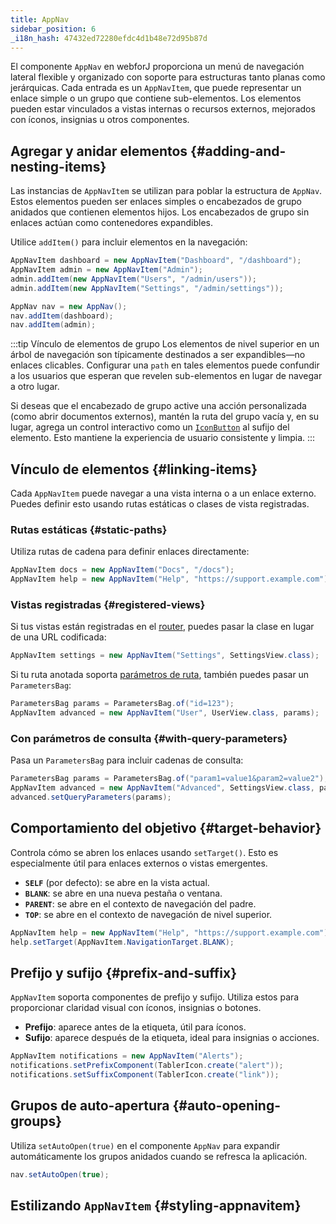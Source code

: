 ```yaml
---
title: AppNav
sidebar_position: 6
_i18n_hash: 47432ed72280efdc4d1b48e72d95b87d
---
```

<DocChip chip="shadow" />
<DocChip chip="name" label="dwc-app-nav" />
<DocChip chip="name" label="dwc-app-nav-item" />
<DocChip chip='since' label='24.12' />
<JavadocLink type="appnav" location="com/webforj/component/appnav/AppNav" top='true'/> 

El componente `AppNav` en webforJ proporciona un menú de navegación lateral flexible y organizado con soporte para estructuras tanto planas como jerárquicas. Cada entrada es un `AppNavItem`, que puede representar un enlace simple o un grupo que contiene sub-elementos. Los elementos pueden estar vinculados a vistas internas o recursos externos, mejorados con íconos, insignias u otros componentes.

## Agregar y anidar elementos {#adding-and-nesting-items}

Las instancias de `AppNavItem` se utilizan para poblar la estructura de `AppNav`. Estos elementos pueden ser enlaces simples o encabezados de grupo anidados que contienen elementos hijos. Los encabezados de grupo sin enlaces actúan como contenedores expandibles.

Utilice `addItem()` para incluir elementos en la navegación:

```java
AppNavItem dashboard = new AppNavItem("Dashboard", "/dashboard");
AppNavItem admin = new AppNavItem("Admin");
admin.addItem(new AppNavItem("Users", "/admin/users"));
admin.addItem(new AppNavItem("Settings", "/admin/settings"));

AppNav nav = new AppNav();
nav.addItem(dashboard);
nav.addItem(admin);
```

:::tip Vínculo de elementos de grupo
Los elementos de nivel superior en un árbol de navegación son típicamente destinados a ser expandibles—no enlaces clicables. Configurar una `path` en tales elementos puede confundir a los usuarios que esperan que revelen sub-elementos en lugar de navegar a otro lugar.

Si deseas que el encabezado de grupo active una acción personalizada (como abrir documentos externos), mantén la ruta del grupo vacía y, en su lugar, agrega un control interactivo como un [`IconButton`](./icon#icon-buttons) al sufijo del elemento. Esto mantiene la experiencia de usuario consistente y limpia.
:::

<AppLayoutViewer 
path='/webforj/appnav/Social?'  
javaE='https://raw.githubusercontent.com/webforj/webforj-documentation/refs/heads/main/src/main/java/com/webforj/samples/views/appnav/AppNavView.java'
/>

## Vínculo de elementos {#linking-items}

Cada `AppNavItem` puede navegar a una vista interna o a un enlace externo. Puedes definir esto usando rutas estáticas o clases de vista registradas.

### Rutas estáticas {#static-paths}

Utiliza rutas de cadena para definir enlaces directamente:

```java
AppNavItem docs = new AppNavItem("Docs", "/docs");
AppNavItem help = new AppNavItem("Help", "https://support.example.com");
```

### Vistas registradas {#registered-views}

Si tus vistas están registradas en el [router](../routing/overview), puedes pasar la clase en lugar de una URL codificada:

```java
AppNavItem settings = new AppNavItem("Settings", SettingsView.class);
```

Si tu ruta anotada soporta [parámetros de ruta](../routing/route-patterns#named-parameters), también puedes pasar un `ParametersBag`:

```java
ParametersBag params = ParametersBag.of("id=123");
AppNavItem advanced = new AppNavItem("User", UserView.class, params);
```

### Con parámetros de consulta {#with-query-parameters}

Pasa un `ParametersBag` para incluir cadenas de consulta:

```java
ParametersBag params = ParametersBag.of("param1=value1&param2=value2");
AppNavItem advanced = new AppNavItem("Advanced", SettingsView.class, params);
advanced.setQueryParameters(params);
```

## Comportamiento del objetivo {#target-behavior}

Controla cómo se abren los enlaces usando `setTarget()`. Esto es especialmente útil para enlaces externos o vistas emergentes.

- **`SELF`** (por defecto): se abre en la vista actual.
- **`BLANK`**: se abre en una nueva pestaña o ventana.
- **`PARENT`**: se abre en el contexto de navegación del padre.
- **`TOP`**: se abre en el contexto de navegación de nivel superior.

```java
AppNavItem help = new AppNavItem("Help", "https://support.example.com");
help.setTarget(AppNavItem.NavigationTarget.BLANK);
```

## Prefijo y sufijo {#prefix-and-suffix}

`AppNavItem` soporta componentes de prefijo y sufijo. Utiliza estos para proporcionar claridad visual con íconos, insignias o botones.

- **Prefijo**: aparece antes de la etiqueta, útil para íconos.
- **Sufijo**: aparece después de la etiqueta, ideal para insignias o acciones.

```java
AppNavItem notifications = new AppNavItem("Alerts");
notifications.setPrefixComponent(TablerIcon.create("alert"));
notifications.setSuffixComponent(TablerIcon.create("link"));
```

## Grupos de auto-apertura {#auto-opening-groups}

Utiliza `setAutoOpen(true)` en el componente `AppNav` para expandir automáticamente los grupos anidados cuando se refresca la aplicación.

```java
nav.setAutoOpen(true);
```

## Estilizando `AppNavItem` {#styling-appnavitem}

<TableBuilder name="AppNavItem" />
